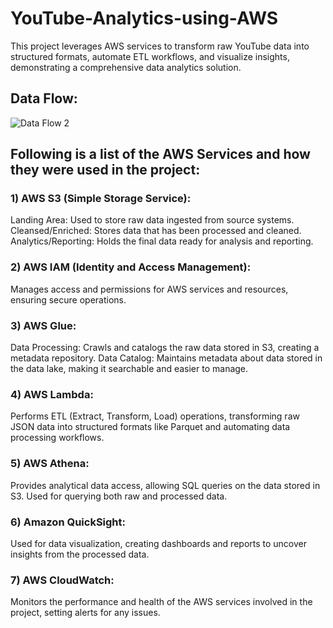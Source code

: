 # YouTube-Analytics-using-AWS
This project leverages AWS services to transform raw YouTube data into structured formats, automate ETL workflows, and visualize insights, demonstrating a comprehensive data analytics solution.

## Data Flow:
![Data Flow 2](https://github.com/user-attachments/assets/cc249e9d-7bb4-4b17-ad31-5c3616695e55)


## Following is a list of the AWS Services and how they were used in the project:

### 1) AWS S3 (Simple Storage Service):
Landing Area: Used to store raw data ingested from source systems.
Cleansed/Enriched: Stores data that has been processed and cleaned.
Analytics/Reporting: Holds the final data ready for analysis and reporting.

### 2) AWS IAM (Identity and Access Management):
Manages access and permissions for AWS services and resources, ensuring secure operations.

### 3) AWS Glue:
Data Processing: Crawls and catalogs the raw data stored in S3, creating a metadata repository.
Data Catalog: Maintains metadata about data stored in the data lake, making it searchable and easier to manage.

### 4) AWS Lambda:
Performs ETL (Extract, Transform, Load) operations, transforming raw JSON data into structured formats like Parquet and automating data processing workflows.

### 5) AWS Athena:
Provides analytical data access, allowing SQL queries on the data stored in S3. Used for querying both raw and processed data.

### 6) Amazon QuickSight:
Used for data visualization, creating dashboards and reports to uncover insights from the processed data.

### 7) AWS CloudWatch:
Monitors the performance and health of the AWS services involved in the project, setting alerts for any issues.
